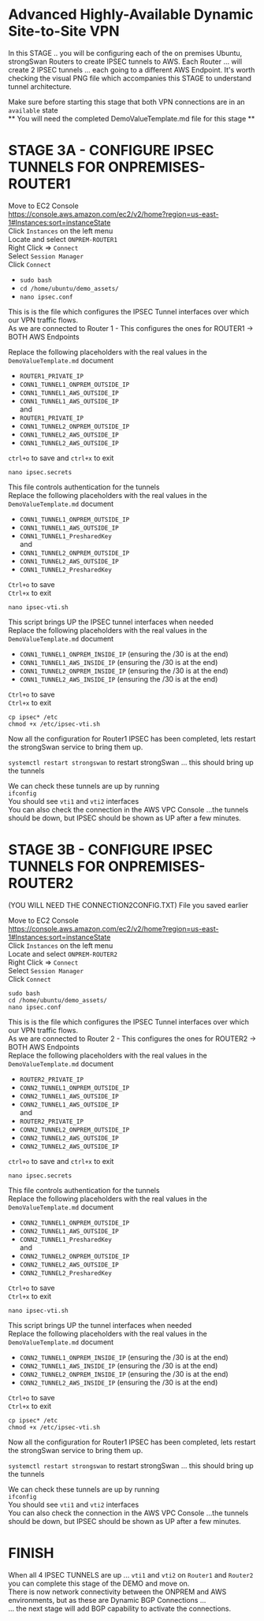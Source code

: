 # Advanced Highly-Available Dynamic Site-to-Site VPN

In this STAGE .. you will be configuring each of the on premises Ubuntu, strongSwan Routers to create IPSEC tunnels to AWS. Each Router ... will create 2 IPSEC tunnels ... each going to a different AWS Endpoint. It's worth checking the visual PNG file which accompanies this STAGE to understand tunnel architecture.  

Make sure before starting this stage that both VPN connections are in an `available` state  
** You will need the completed DemoValueTemplate.md file for this stage **  

# STAGE 3A - CONFIGURE IPSEC TUNNELS FOR ONPREMISES-ROUTER1

Move to EC2 Console  
https://console.aws.amazon.com/ec2/v2/home?region=us-east-1#Instances:sort=instanceState  
Click `Instances` on the left menu  
Locate and select `ONPREM-ROUTER1`  
Right Click => `Connect`  
Select `Session Manager`  
Click `Connect`  

- `sudo bash`  
- `cd /home/ubuntu/demo_assets/`  
- `nano ipsec.conf`  

This is is the file which configures the IPSEC Tunnel interfaces over which our VPN traffic flows.  
As we are connected to Router 1 - This configures the ones for ROUTER1 -> BOTH AWS Endpoints  

Replace the following placeholders with the real values in the `DemoValueTemplate.md` document  

- `ROUTER1_PRIVATE_IP`  
- `CONN1_TUNNEL1_ONPREM_OUTSIDE_IP`  
- `CONN1_TUNNEL1_AWS_OUTSIDE_IP`  
- `CONN1_TUNNEL1_AWS_OUTSIDE_IP`  
and  
- `ROUTER1_PRIVATE_IP`  
- `CONN1_TUNNEL2_ONPREM_OUTSIDE_IP`  
- `CONN1_TUNNEL2_AWS_OUTSIDE_IP`  
- `CONN1_TUNNEL2_AWS_OUTSIDE_IP`  

`ctrl+o` to save and `ctrl+x` to exit  

`nano ipsec.secrets`  

This file controls authentication for the tunnels  
Replace the following placeholders with the real values in the `DemoValueTemplate.md` document  

- `CONN1_TUNNEL1_ONPREM_OUTSIDE_IP`  
- `CONN1_TUNNEL1_AWS_OUTSIDE_IP`  
- `CONN1_TUNNEL1_PresharedKey`  
and  
- `CONN1_TUNNEL2_ONPREM_OUTSIDE_IP`  
- `CONN1_TUNNEL2_AWS_OUTSIDE_IP`  
- `CONN1_TUNNEL2_PresharedKey`  

`Ctrl+o` to save  
`Ctrl+x` to exit  

`nano ipsec-vti.sh`  

This script brings UP the IPSEC tunnel interfaces when needed  
Replace the following placeholders with the real values in the `DemoValueTemplate.md` document  

- `CONN1_TUNNEL1_ONPREM_INSIDE_IP`  (ensuring the /30 is at the end)  
- `CONN1_TUNNEL1_AWS_INSIDE_IP` (ensuring the /30 is at the end)  
- `CONN1_TUNNEL2_ONPREM_INSIDE_IP` (ensuring the /30 is at the end)  
- `CONN1_TUNNEL2_AWS_INSIDE_IP` (ensuring the /30 is at the end)  

`Ctrl+o` to save  
`Ctrl+x` to exit  

`cp ipsec* /etc`  
`chmod +x /etc/ipsec-vti.sh`  

Now all the configuration for Router1 IPSEC has been completed, lets restart the strongSwan service to bring them up.  

`systemctl restart strongswan` to restart strongSwan ... this should bring up the tunnels  

We can check these tunnels are up by running  
`ifconfig`  
You should see `vti1` and `vti2` interfaces  
You can also check the connection in the AWS VPC Console ...the tunnels should be down, but IPSEC should be shown as UP after a few minutes.  


# STAGE 3B - CONFIGURE IPSEC TUNNELS FOR ONPREMISES-ROUTER2

(YOU WILL NEED THE CONNECTION2CONFIG.TXT) File you saved earlier  

Move to EC2 Console  
https://console.aws.amazon.com/ec2/v2/home?region=us-east-1#Instances:sort=instanceState  
Click `Instances` on the left menu  
Locate and select `ONPREM-ROUTER2`  
Right Click => `Connect`  
Select `Session Manager`  
Click `Connect`  

`sudo bash`  
`cd /home/ubuntu/demo_assets/`  
`nano ipsec.conf`  

This is is the file which configures the IPSEC Tunnel interfaces over which our VPN traffic flows.  
As we are connected to Router 2 - This configures the ones for ROUTER2 -> BOTH AWS Endpoints  
Replace the following placeholders with the real values in the `DemoValueTemplate.md` document  

- `ROUTER2_PRIVATE_IP`  
- `CONN2_TUNNEL1_ONPREM_OUTSIDE_IP`  
- `CONN2_TUNNEL1_AWS_OUTSIDE_IP`  
- `CONN2_TUNNEL1_AWS_OUTSIDE_IP`  
and  
- `ROUTER2_PRIVATE_IP`  
- `CONN2_TUNNEL2_ONPREM_OUTSIDE_IP`  
- `CONN2_TUNNEL2_AWS_OUTSIDE_IP`  
- `CONN2_TUNNEL2_AWS_OUTSIDE_IP`  

`ctrl+o` to save and `ctrl+x` to exit  

`nano ipsec.secrets`  

This file controls authentication for the tunnels  
Replace the following placeholders with the real values in the `DemoValueTemplate.md` document  

- `CONN2_TUNNEL1_ONPREM_OUTSIDE_IP`  
- `CONN2_TUNNEL1_AWS_OUTSIDE_IP`  
- `CONN2_TUNNEL1_PresharedKey`  
and  
- `CONN2_TUNNEL2_ONPREM_OUTSIDE_IP`  
- `CONN2_TUNNEL2_AWS_OUTSIDE_IP`  
- `CONN2_TUNNEL2_PresharedKey`  

`Ctrl+o` to save  
`Ctrl+x` to exit  

`nano ipsec-vti.sh`  

This script brings UP the tunnel interfaces when needed  
Replace the following placeholders with the real values in the `DemoValueTemplate.md` document  

- `CONN2_TUNNEL1_ONPREM_INSIDE_IP`  (ensuring the /30 is at the end)  
- `CONN2_TUNNEL1_AWS_INSIDE_IP` (ensuring the /30 is at the end)  
- `CONN2_TUNNEL2_ONPREM_INSIDE_IP` (ensuring the /30 is at the end)  
- `CONN2_TUNNEL2_AWS_INSIDE_IP` (ensuring the /30 is at the end)  

`Ctrl+o` to save  
`Ctrl+x` to exit  

`cp ipsec* /etc`  
`chmod +x /etc/ipsec-vti.sh`  

Now all the configuration for Router1 IPSEC has been completed, lets restart the strongSwan service to bring them up.  

`systemctl restart strongswan` to restart strongSwan ... this should bring up the tunnels  

We can check these tunnels are up by running  
`ifconfig`  
You should see `vti1` and `vti2` interfaces  
You can also check the connection in the AWS VPC Console ...the tunnels should be down, but IPSEC should be shown as UP after a few minutes.  

# FINISH

When all 4 IPSEC TUNNELS are up ... `vti1` and `vti2` on `Router1` and `Router2` you can complete this stage of the DEMO and move on.  
There is now network connectivity between the ONPREM and AWS environments, but as these are Dynamic BGP Connections ...   
... the next stage will add BGP capability to activate the connections.  

